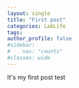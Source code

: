 ```yaml
---
layout: single
title: "First post"
categories: LabLife
tags: 
author_profile: false
#sidebar:
#    nav: "counts"
#classes: wide
---
```


It's my first post test